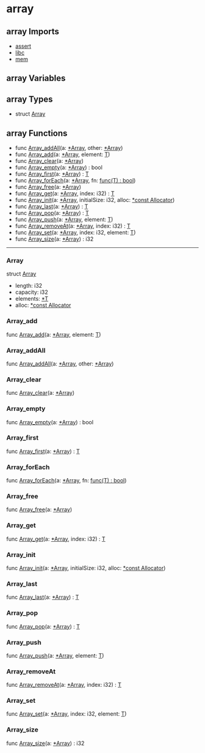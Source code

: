 # array

## array Imports

* [assert](assert\.md)
* [libc](libc\.md)
* [mem](mem\.md)


## array Variables



## array Types

* struct [Array](#Array)


## array Functions

* func [Array\_addAll](#Array\_addAll)(a: [\*Array<T>](#Array<T>), other: [\*Array<T>](#Array<T>))
* func [Array\_add](#Array\_add)(a: [\*Array<T>](#Array<T>), element: [T](#T))
* func [Array\_clear](#Array\_clear)(a: [\*Array<T>](#Array<T>))
* func [Array\_empty](#Array\_empty)(a: [\*Array<T>](#Array<T>)) : bool
* func [Array\_first](#Array\_first)(a: [\*Array<T>](#Array<T>)) : [T](#T)
* func [Array\_forEach](#Array\_forEach)(a: [\*Array<T>](#Array<T>), fn: [func<T>\(T\) : bool](#\_))
* func [Array\_free](#Array\_free)(a: [\*Array<T>](#Array<T>))
* func [Array\_get](#Array\_get)(a: [\*Array<T>](#Array<T>), index: i32) : [T](#T)
* func [Array\_init](#Array\_init)(a: [\*Array<T>](#Array<T>), initialSize: i32, alloc: [\*const Allocator](#Allocator))
* func [Array\_last](#Array\_last)(a: [\*Array<T>](#Array<T>)) : [T](#T)
* func [Array\_pop](#Array\_pop)(a: [\*Array<T>](#Array<T>)) : [T](#T)
* func [Array\_push](#Array\_push)(a: [\*Array<T>](#Array<T>), element: [T](#T))
* func [Array\_removeAt](#Array\_removeAt)(a: [\*Array<T>](#Array<T>), index: i32) : [T](#T)
* func [Array\_set](#Array\_set)(a: [\*Array<T>](#Array<T>), index: i32, element: [T](#T))
* func [Array\_size](#Array\_size)(a: [\*Array<T>](#Array<T>)) : i32



***
### Array


struct [Array](#Array)

* length: i32
* capacity: i32
* elements: [\*T](#T)
* alloc: [\*const Allocator](#Allocator)



### Array\_add


func [Array\_add](#Array\_add)(a: [\*Array<T>](#Array<T>), element: [T](#T))


### Array\_addAll


func [Array\_addAll](#Array\_addAll)(a: [\*Array<T>](#Array<T>), other: [\*Array<T>](#Array<T>))


### Array\_clear


func [Array\_clear](#Array\_clear)(a: [\*Array<T>](#Array<T>))


### Array\_empty


func [Array\_empty](#Array\_empty)(a: [\*Array<T>](#Array<T>)) : bool


### Array\_first


func [Array\_first](#Array\_first)(a: [\*Array<T>](#Array<T>)) : [T](#T)


### Array\_forEach


func [Array\_forEach](#Array\_forEach)(a: [\*Array<T>](#Array<T>), fn: [func<T>\(T\) : bool](#\_))


### Array\_free


func [Array\_free](#Array\_free)(a: [\*Array<T>](#Array<T>))


### Array\_get


func [Array\_get](#Array\_get)(a: [\*Array<T>](#Array<T>), index: i32) : [T](#T)


### Array\_init


func [Array\_init](#Array\_init)(a: [\*Array<T>](#Array<T>), initialSize: i32, alloc: [\*const Allocator](#Allocator))


### Array\_last


func [Array\_last](#Array\_last)(a: [\*Array<T>](#Array<T>)) : [T](#T)


### Array\_pop


func [Array\_pop](#Array\_pop)(a: [\*Array<T>](#Array<T>)) : [T](#T)


### Array\_push


func [Array\_push](#Array\_push)(a: [\*Array<T>](#Array<T>), element: [T](#T))


### Array\_removeAt


func [Array\_removeAt](#Array\_removeAt)(a: [\*Array<T>](#Array<T>), index: i32) : [T](#T)


### Array\_set


func [Array\_set](#Array\_set)(a: [\*Array<T>](#Array<T>), index: i32, element: [T](#T))


### Array\_size


func [Array\_size](#Array\_size)(a: [\*Array<T>](#Array<T>)) : i32


